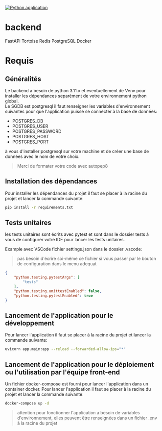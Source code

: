 [![Python application](https://github.com/CrocoJourney/backend/actions/workflows/python-app.yml/badge.svg?branch=main)](https://github.com/CrocoJourney/backend/actions/workflows/python-app.yml)
# backend
FastAPI
Tortoise
Redis
PostgreSQL
Docker

# Requis
## Généralités
Le backend a besoin de python 3.11.x et eventuellement de Venv pour installer les dépendances separément de votre environnement python global.
<br>
Le SGDB est postgresql il faut renseigner les variables d'environnement suivantes pour que l'application puisse se connecter à la base de données:
- POSTGRES_DB
- POSTGRES_USER
- POSTGRES_PASSWORD
- POSTGRES_HOST
- POSTGRES_PORT

à vous d'installer postgresql sur votre machine et de créer une base de données avec le nom de votre choix.

> Merci de formater votre code avec autopep8
## Installation des dépendances
Pour installer les dépendances du projet il faut se placer à la racine du projet et lancer la commande suivante:
```bash
pip install -r requirements.txt
```
## Tests unitaires
les tests unitaires sont écrits avec pytest et sont dans le dossier tests à vous de configurer votre IDE pour lancer les tests unitaires.

Example avec VSCode fichier settings.json dans le dossier .vscode:
> pas besoin d'écrire soi-même  ce fichier si vous passer par le bouton de configuration dans le menu adequat
```json
{
    "python.testing.pytestArgs": [
        "tests"
    ],
    "python.testing.unittestEnabled": false,
    "python.testing.pytestEnabled": true
}
```

## Lancement de l'application pour le développement
Pour lancer l'application il faut se placer à la racine du projet et lancer la commande suivante:
```bash
uvicorn app.main:app --reload --forwarded-allow-ips="*"
```
## Lancement de l'application pour le déploiement ou l'utilisation par l'équipe front-end
Un fichier docker-compose est fourni pour lancer l'application dans un container docker.
Pour lancer l'application il faut se placer à la racine du projet et lancer la commande suivante:
```bash
docker-compose up -d
```
> attention pour fonctionner l'application a besoin de variables d'environnement, elles peuvent être renseignées dans un fichier .env à la racine du projet
